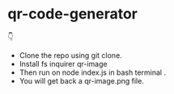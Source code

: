 # qr-code-generator
 
👇
- Clone the repo using git clone.
- Install fs inquirer qr-image
- Then run on node index.js in bash terminal .
-  You will get back a qr-image.png file.

